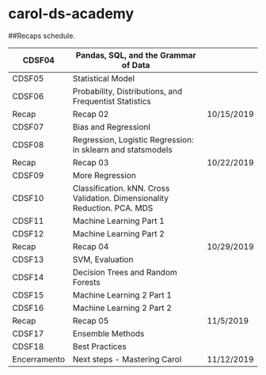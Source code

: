 # carol-ds-academy

##Recaps schedule. 

| CDSF04       | Pandas, SQL, and the Grammar of Data                                      |            |
|--------------|---------------------------------------------------------------------------|------------|
| CDSF05       | Statistical Model                                                         |            |
| CDSF06       | Probability, Distributions, and Frequentist Statistics                    |            |
| Recap        | Recap 02                                                                  | 10/15/2019 |
| CDSF07       | Bias and RegressionI                                                      |            |
| CDSF08       | Regression, Logistic Regression: in sklearn and statsmodels               |            |
| Recap        | Recap 03                                                                  | 10/22/2019 |
| CDSF09       | More Regression                                                           |            |
| CDSF10       | Classification. kNN. Cross Validation. Dimensionality Reduction. PCA. MDS |            |
| CDSF11       | Machine Learning Part 1                                                   |            |
| CDSF12       | Machine Learning Part 2                                                   |            |
| Recap        | Recap 04                                                                  | 10/29/2019 |
| CDSF13       | SVM, Evaluation                                                           |            |
| CDSF14       | Decision Trees and Random Forests                                         |            |
| CDSF15       | Machine Learning 2 Part 1                                                 |            |
| CDSF16       | Machine Learning 2 Part 2                                                 |            |
| Recap        | Recap 05                                                                  | 11/5/2019  |
| CDSF17       | Ensemble Methods                                                          |            |
| CDSF18       | Best Practices                                                            |            |
| Encerramento | Next steps - Mastering Carol                                              | 11/12/2019 |
